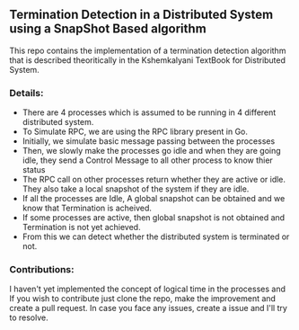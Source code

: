 ## Termination Detection in a Distributed System using a SnapShot Based algorithm
This repo contains the implementation of a termination detection algorithm that is described theoritically in the Kshemkalyani TextBook for Distributed System.

### Details:
* There are 4 processes which is assumed to be running in 4 different distributed system.
* To Simulate RPC, we are using the RPC library present in Go.
* Initially, we simulate basic message passing between the processes
* Then, we slowly make the processes go idle and when they are going idle, they send a Control Message to all other process to know thier status
* The RPC call on other processes return whether they are active or idle. They also take a local snapshot of the system if they are idle.
* If all the processes are Idle, A global snapshot can be obtained and we know that Termination is acheived.
* If some processes are active, then global snapshot is not obtained and Termination is not yet achieved.
* From this we can detect whether the distributed system is terminated or not.

### Contributions:
I haven't yet implemented the concept of logical time in the processes and If you wish to contribute just clone the repo, make the improvement and create a pull request. In case you face any issues, create a issue and I'll try to resolve.
